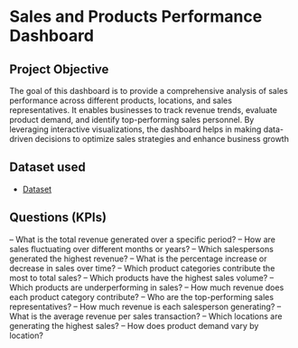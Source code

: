 # Sales and Products Performance Dashboard
## Project Objective
The goal of this dashboard is to provide a comprehensive analysis of sales performance across different products, locations, and sales representatives. It enables businesses to track revenue trends, evaluate product demand, and identify top-performing sales personnel. By leveraging interactive visualizations, the dashboard helps in making data-driven decisions to optimize sales strategies and enhance business growth

## Dataset used
- <a href = "https://github.com/Shiva-Krishna-96/Data-Analysis-Dashboard/blob/main/Sales%20and%20Products%20Dashboard.xlsx"> Dataset </a>

## Questions (KPIs)
– What is the total revenue generated over a specific period?
– How are sales fluctuating over different months or years?
– Which salespersons generated the highest revenue?
– What is the percentage increase or decrease in sales over time?
– Which product categories contribute the most to total sales?
– Which products have the highest sales volume?
– Which products are underperforming in sales?
– How much revenue does each product category contribute?
– Who are the top-performing sales representatives?
 – How much revenue is each salesperson generating?
 – What is the average revenue per sales transaction?
– Which locations are generating the highest sales?
– How does product demand vary by location?

